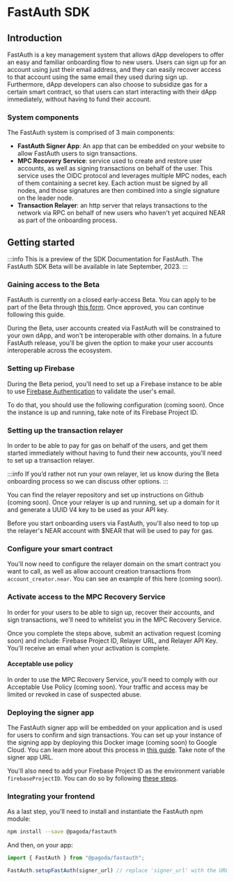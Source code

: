 # FastAuth SDK

## Introduction
FastAuth is a key management system that allows dApp developers to offer an easy and familiar onboarding flow to new users. Users can sign up for an account using just their email address, and they can easily recover access to that account using the same email they used during sign up. Furthermore, dApp developers can also choose to subsidize gas for a certain smart contract, so that users can start interacting with their dApp immediately, without having to fund their account. 

### System components
The FastAuth system is comprised of 3 main components:

- **FastAuth Signer App**: An app that can be embedded on your website to allow FastAuth users to sign transactions.
- **MPC Recovery Service**: service used to create and restore user accounts, as well as signing transactions on behalf of the user. This service uses the OIDC protocol and leverages multiple MPC nodes, each of them containing a secret key. Each action must be signed by all nodes, and those signatures are then combined into a single signature on the leader node.
- **Transaction Relayer**: an http server that relays transactions to the network via RPC on behalf of new users who haven't yet acquired NEAR as part of the onboarding process.

## Getting started

:::info 
This is a preview of the SDK Documentation for FastAuth. The FastAuth SDK Beta will be available in late September, 2023.
:::

### Gaining access to the Beta
FastAuth is currently on a closed early-access Beta. You can apply to be part of the Beta through [this form](https://forms.gle/pyuW3fXPZwPffYju6). Once approved, you can continue following this guide.

During the Beta, user accounts created via FastAuth will be constrained to your own dApp, and won't be interoperable with other domains. In a future FastAuth release, you'll be given the option to make your user accounts interoperable across the ecosystem.

### Setting up Firebase
During the Beta period, you'll need to set up a Firebase instance to be able to use [Firebase Authentication](https://firebase.google.com/docs/auth/web/email-link-auth) to validate the user's email. 

To do that, you should use the following configuration (coming soon). Once the instance is up and running, take note of its Firebase Project ID.

### Setting up the transaction relayer
In order to be able to pay for gas on behalf of the users, and get them started immediately without having to fund their new accounts, you'll need to set up a transaction relayer.  

:::info 
If you’d rather not run your own relayer, let us know during the Beta onboarding process so we can discuss other options.
:::

You can find the relayer repository and set up instructions on Github (coming soon). Once your relayer is up and running, set up a domain for it and generate a UUID V4 key to be used as your API key. 

Before you start onboarding users via FastAuth, you'll also need to top up the relayer's NEAR account with $NEAR that will be used to pay for gas.

### Configure your smart contract
You'll now need to configure the relayer domain on the smart contract you want to call, as well as allow account creation transactions from `account_creator.near`. You can see an example of this here (coming soon).

### Activate access to the MPC Recovery Service
In order for your users to be able to sign up, recover their accounts, and sign transactions, we'll need to whitelist you in the MPC Recovery Service.

Once you complete the steps above, submit an activation request (coming soon) and include: Firebase Project ID, Relayer URL, and Relayer API Key. You'll receive an email when your activation is complete.

#### Acceptable use policy
In order to use the MPC Recovery Service, you'll need to comply with our Acceptable Use Policy (coming soon). Your traffic and access may be limited or revoked in case of suspected abuse. 

### Deploying the signer app
The FastAuth signer app will be embedded on your application and is used for users to confirm and sign transactions. You can set up your instance of the signing app by deploying this Docker image (coming soon) to Google Cloud. You can learn more about this process in [this guide](https://cloud.google.com/run/docs/quickstarts/deploy-container). Take note of the signer app URL.

You'll also need to add your Firebase Project ID as the environment variable `firebaseProjectID`. You can do so by following [these steps](https://cloud.google.com/run/docs/configuring/services/environment-variables).

### Integrating your frontend
As a last step, you'll need to install and instantiate the FastAuth npm module:

```bash
npm install --save @pagoda/fastauth
```

And then, on your app:

```js
import { FastAuth } from "@pagoda/fastauth";

FastAuth.setupFastAuth(signer_url) // replace 'signer_url' with the URL of your signer app instance
```
